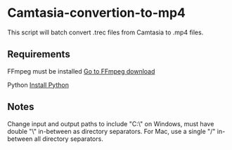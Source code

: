 # Camtasia-convertion-to-mp4
This script will batch convert .trec files from Camtasia to .mp4 files.
## Requirements

FFmpeg must be installed [Go to FFmpeg download](https://www.ffmpeg.org/)

Python [Install Python](https://www.python.org/downloads/)

## Notes

Change input and output paths to include "C:\\" on Windows, must have double "\\" in-between as directory separators. For Mac, use a single "/" in-between all directory separators.
